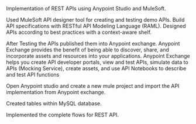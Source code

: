Implementation of REST APIs using Anypoint Studio and MuleSoft.

Used MuleSoft API designer tool for creating and testing demo APIs. Build API specifications with RESTful API Modeling Language (RAML). Designed APIs according to best practices with a context-aware shelf.

After Testing the APIs published them into Anypoint exchange. Anypoint Exchange provides the benefit of being able to discover, share, and incorporate assets and resources into your applications. Anypoint Exchange helps you create API developer portals, view and test APIs, simulate data to APIs (Mocking Service), create assets, and use API Notebooks to describe and test API functions

Open Anypoint studio and create a new mule project and import the API implementation from Anypoint exchange.

Created tables within MySQL database.

Implemented the complete flows for REST API.
